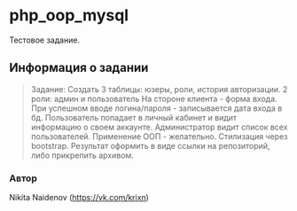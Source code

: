 # php_oop_mysql
Тестовое задание.

## Информация о задании
> Задание:
Создать 3 таблицы: юзеры, роли, история авторизации. 2 роли: админ и пользователь
На стороне клиента - форма входа. При успешном вводе логина/пароля - записывается дата входа в бд. 
Пользователь попадает в личный кабинет и видит информацию о своем аккаунте. Администратор видит список всех пользователей.
Применение ООП - желательно.
Стилизация через bootstrap.
Результат оформить в виде ссылки на репозиторий, либо прикрепить архивом.

### Автор

Nikita Naidenov
(https://vk.com/krixn)
